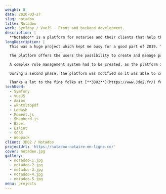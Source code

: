 ```yaml
---
weight: 8
date: 2020-03-27
slug: notadoo
title: Notadoo
work: Symfony / VueJS - Front and backend development.
description: |
  **Notadoo** is a platform for notaries and their clients that help them digitize their workflow.
longDescription: |
  This was a huge project which kept me busy for a good part of 2019. The platform is built around a **Symfony-based API**. On top of that lies a front-end built using **VueJS** which is then fed by the API.

  The platform offers the users the possibility to create and manage projects. The projects make use of multi-step forms that are saved in real-time, and the users are able to send documents (PDFs, DOCs, etc...) to the API, which in turn stores them on a disk. Users also have the ability to automatically generate and save PDFs related to their forms, thanks to the use of **Snappy** and **wkhtmltopdf**.

  A complex role management system had to be created, as the platform is reserved to its members and is managed through invites.

  During a second phase, the platform was modified so it was able to communicate with an officially sanctioned software that's used locally by notaries, in order to transfer projects documents.

  Thanks a lot to the fine folks at [**3DO2**](https://www.3do2.fr/) for this collaboration. This was probably one of the hardest challenges I had to face to date, as they trusted me with my technical expertise. I was in charge of both the back-end API development and the front-end GUI. We worked closely together to find the most effective, fastest and most robust solution to each new feature request the client expressed.
techUsed:
  - Symfony
  - VueJS
  - Axios
  - wkhtmltopdf
  - Lodash
  - Moment.js
  - Shepherd.js
  - Babel
  - Eslint
  - SCSS
  - Webpack
client: 3DO2 / Notadoo
projectUrl: 'https://notadoo-notaire-en-ligne.co/'
cover: notadoo.jpg
gallery:
  - notadoo-1.jpg
  - notadoo-2.jpg
  - notadoo-3.jpg
  - notadoo-4.jpg
  - notadoo-5.jpg
menu: projects
---
```

